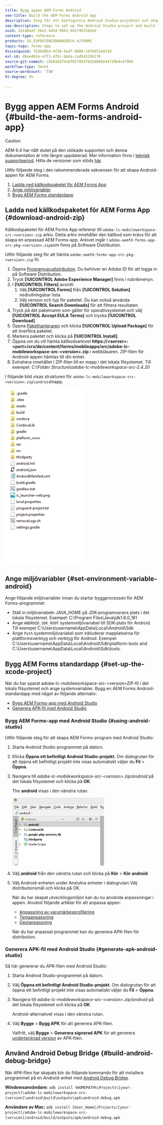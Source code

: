 ```yaml
---
title: Bygg appen AEM Forms Android
seo-title: Build the AEM Forms Android app
description: Steg för att konfigurera Android Studio-projektet och skapa APK-filen för AEM Forms-appen för Android
seo-description: Steps to set up the Android Studio project and build the .apk file for the AEM Forms app for Android
uuid: 2e140aaf-5be5-4d5d-9941-9d1f4bf2debd
content-type: reference
products: SG_EXPERIENCEMANAGER/6.4/FORMS
topic-tags: forms-app
discoiquuid: f5d6d9bd-4f36-4a4f-8008-15fb853a9219
exl-id: dbeed62e-eff1-47bc-b6da-cad543295170
source-git-commit: c5b816d74c6f02f85476d16868844f39b4c47996
workflow-type: tm+mt
source-wordcount: '736'
ht-degree: 0%

---
```


# Bygg appen AEM Forms Android {#build-the-aem-forms-android-app}

>[!CAUTION]
>
>AEM 6.4 har nått slutet på den utökade supporten och denna dokumentation är inte längre uppdaterad. Mer information finns i [teknisk supportperiod](https://helpx.adobe.com/support/programs/eol-matrix.html). Hitta de versioner som stöds [här](https://experienceleague.adobe.com/docs/).

Utför följande steg i den rekommenderade sekvensen för att skapa Android-appen för AEM Forms.

1. [Ladda ned källkodspaketet för AEM Forms App](#download-android-zip)
1. [Ange miljövariabler](#set-environment-variable-android)
1. [Bygg AEM Forms standardapp](#set-up-the-xcode-project)

## Ladda ned källkodspaketet för AEM Forms App {#download-android-zip}

Källkodspaketet för AEM Forms App refererar till `adobe-lc-mobileworkspace-src-<version>.zip` arkiv. Detta arkiv innehåller den källkod som krävs för att skapa en anpassad AEM Forms-app. Arkivet ingår i `adobe-aemfd-forms-app-src-pkg-<version>.zip`som finns på Software Distribution.

Utför följande steg för att hämta `adobe-aemfd-forms-app-src-pkg-<version>.zip` fil:

1. Öppna [Programvarudistribution](https://experience.adobe.com/downloads). Du behöver en Adobe ID för att logga in på Software Distribution.
1. Tryck **[!UICONTROL Adobe Experience Manager]** finns i rubrikmenyn.
1. I **[!UICONTROL Filters]** avsnitt:
   1. Välj **[!UICONTROL Forms]** från **[!UICONTROL Solution]** nedrullningsbar lista.
   2. Välj version och typ för paketet. Du kan också använda **[!UICONTROL Search Downloads]** för att filtrera resultaten.
1. Tryck på det paketnamn som gäller för operativsystemet och välj **[!UICONTROL Accept EULA Terms]** och trycka **[!UICONTROL Download]**.
1. Öppna [Pakethanteraren](https://experienceleague.adobe.com/docs/experience-manager-65/administering/contentmanagement/package-manager.html)  och klicka **[!UICONTROL Upload Package]** för att överföra paketet.
1. Markera paketet och klicka på **[!UICONTROL Install]**.
1. Öppna om du vill hämta källkodsarkivet **https://&lt;server>:&lt;port>/crx/de/content/forms/mobileapps/src/adobe-lc-mobileworkspace-src-&lt;version>.zip** i webbläsaren. ZIP-filen för Android-appen hämtas till din enhet.
1. Extrahera innehållet i ZIP-filen till en mapp i det lokala filsystemet. Till exempel: *C:\Folder Structure\adobe-lc-mobileworkspace-src-2.4.20*

I följande bild visas strukturen för `adobe-lc-mobileworkspace-src-<version>.zip\android`mapp.

![zip_android_folder_structure](assets/zip_android_folder_structure.png)

## Ange miljövariabler {#set-environment-variable-android}

Ange följande miljövariabler innan du startar byggprocessen för AEM Forms-programmet:

* Ställ in miljövariabeln JAVA_HOME på JDK-programvarans plats i det lokala filsystemet. Exempel: C:\Program Files\Java\jdk1.8.0_181
* Ange `ANDROID_SDK_ROOT` systemmiljövariabel till SDK-plats för Android. Till exempel C:\Users\username\AppData\Local\Android\Sdk
* Ange `Path` systemmiljövariabel som inkluderar mapplatserna för plattformsverktyg och verktyg för Android. Exempel: C:\Users\username\AppData\Local\Android\Sdk\platform-tools and C:\Users\username\AppData\Local\Android\Sdk\tools.

## Bygg AEM Forms standardapp {#set-up-the-xcode-project}

När du har sparat adobe-lc-mobileworkspace-src-&lt;version>ZIP-fil i det lokala filsystemet och ange systemvariabler. Bygg en AEM Forms Android-standardapp med något av följande alternativ:

* [Bygg AEM Forms-app med Android Studio](#using-android-studio)
* [Generera APK-fil med Android Studio](#generate-apk-android-studio)

### Bygg AEM Forms-app med Android Studio {#using-android-studio}

Utför följande steg för att skapa AEM Forms-program med Android Studio:

1. Starta Android Studio-programmet på datorn.
1. Klicka **Öppna ett befintligt Android Studio-projekt**. Om dialogrutan för att öppna ett befintligt projekt inte visas automatiskt väljer du **Fil** > **Öppna**.
1. Navigera till *adobe-lc-mobileworkspace-src-&lt;version>.zip/android* på det lokala filsystemet och klicka på **OK**.

   The **android** visas i den vänstra rutan.

   ![android_folder_studio](assets/android_folder_studio.png)

1. Välj **android** från den vänstra rutan och klicka på **Kör** > **Kör android**.
1. Välj Android-enheten under Anslutna enheter i dialogrutan Välj distributionsmål och klicka på OK.

   När du har skapat utvecklingsmiljön kan du nu använda anpassningar i appen. Använd följande artiklar för att anpassa appen:

   * [Anpassning av varumärkesprofilering](/help/forms/using/branding-customization.md)
   * [Temaanpassning](/help/forms/using/theme-customization.md)
   * [Gestanpassning](/help/forms/using/gesture-customization.md)

   När du har anpassat programmet kan du generera APK-filen för distribution.

### Generera APK-fil med Android Studio {#generate-apk-android-studio}

Så här genererar du APK-filen med Android Studio:

1. Starta Android Studio-programmet på datorn.
1. Välj **Öppna ett befintligt Android Studio-projekt**. Om dialogrutan för att öppna ett befintligt projekt inte visas automatiskt väljer du **Fil** > **Öppna**.
1. Navigera till *adobe-lc-mobileworkspace-src-&lt;version>.zip/android* på det lokala filsystemet och klicka på **OK**.

   Android-alternativet visas i den vänstra rutan.

1. Välj **Bygge** > **Bygg APK** för att generera APK-filen.

   Valfritt, välj **Bygge** > **Generera signerad APK** för att generera [undertecknad version](https://developer.android.com/studio/publish/app-signing) av APK-filen.

## Använd Android Debug Bridge {#build-android-debug-bridge}

När APK-filen har skapats kör du följande kommando för att installera programmet på en Android-enhet med [Android Debug Bridge](https://developer.android.com/tools/help/adb.html).

**Windowsanvändare:** `adb install %HOMEPATH%\Projects\[your-project]\adobe-lc-mobileworkspace-src-[version]\android\build\outputs\apk\android-debug.apk`

**Användare av Mac:** `adb install [User_Home]/Projects/[your-project]/adobe-lc-mobileworkspace-src-[version]/android/build/outputs/apk/android-debug.apk`
